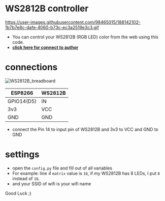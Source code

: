 # WS2812B controller

https://user-images.githubusercontent.com/98465015/188142102-1b7b7e8c-dafe-4060-b73c-ec3a2519e3c3.gif

- You can control your WS2812B (RGB LED) color from the web using this code.
- **[click here for connect to author](https://t.me/Soltan_Python)**

# connections

![WS2812B_breadboard](https://user-images.githubusercontent.com/98465015/188141833-36c2cad2-ee91-4da7-b39d-b791c5c6f51c.png)


|ESP8266        |WS2812B    |
|---            | ---       |
|GPIO14(D5)     |IN         |
|3v3            |VCC        |
|GND            |GND        |

- connect the Pin 14 to input pin of WS2812B and 3v3 to VCC and GND to GND

# settings
- open the `config.py` file and fill out of all variables
- For example: line _4_ `matrix` value is `16`, if my WS2812B has 8 LEDs, I put `8` instead of `16`.
- and your SSID of wifi is your wifi name

Good Luck ;)
